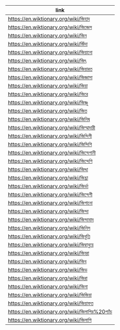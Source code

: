 |link|
|----|
|https://en.wiktionary.org/wiki/জিহাদ|
|https://en.wiktionary.org/wiki/জিজ্ঞেস|
|https://en.wiktionary.org/wiki/জিন|
|https://en.wiktionary.org/wiki/জিঁদা|
|https://en.wiktionary.org/wiki/জিয়ানো|
|https://en.wiktionary.org/wiki/জিৎ|
|https://en.wiktionary.org/wiki/জিয়ারত|
|https://en.wiktionary.org/wiki/জিজ্ঞাসা|
|https://en.wiktionary.org/wiki/জিয়া|
|https://en.wiktionary.org/wiki/জিরে|
|https://en.wiktionary.org/wiki/জিষ্ণু|
|https://en.wiktionary.org/wiki/জিত|
|https://en.wiktionary.org/wiki/জিনিষ|
|https://en.wiktionary.org/wiki/জিম্মাদারী|
|https://en.wiktionary.org/wiki/জিন্দিগী|
|https://en.wiktionary.org/wiki/জিন্দিগি|
|https://en.wiktionary.org/wiki/জিন্দেগানী|
|https://en.wiktionary.org/wiki/জিন্দেগি|
|https://en.wiktionary.org/wiki/জিদ্দা|
|https://en.wiktionary.org/wiki/জিব্ভা|
|https://en.wiktionary.org/wiki/জির্ভা|
|https://en.wiktionary.org/wiki/জিন্দেগী|
|https://en.wiktionary.org/wiki/জিগানো|
|https://en.wiktionary.org/wiki/জিন্দা|
|https://en.wiktionary.org/wiki/জিন্দাবাদ|
|https://en.wiktionary.org/wiki/জিনিস|
|https://en.wiktionary.org/wiki/জিবুতি|
|https://en.wiktionary.org/wiki/জিম্বাবুয়ে|
|https://en.wiktionary.org/wiki/জিহ্বা|
|https://en.wiktionary.org/wiki/জিব|
|https://en.wiktionary.org/wiki/জিভ|
|https://en.wiktionary.org/wiki/জিরা|
|https://en.wiktionary.org/wiki/জিনা|
|https://en.wiktionary.org/wiki/জিজিয়া|
|https://en.wiktionary.org/wiki/জিয়াফত|
|https://en.wiktionary.org/wiki/জিলাপির%20প্যাঁচ|
|https://en.wiktionary.org/wiki/জিলাপি|
